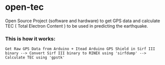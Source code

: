 open-tec
========

Open Source Project (software and hardware) to get GPS data and calculate TEC ( Total Electron Content ) to be used in predicting the earthquake.

### This is how it works:

`Get Raw GPS Data from Arduino + Itead Arduino GPS Shield in Sirf III binary --> Convert Sirf III binary to RINEX using 'sirfdump' --> Calculate TEC using 'gpstk'`